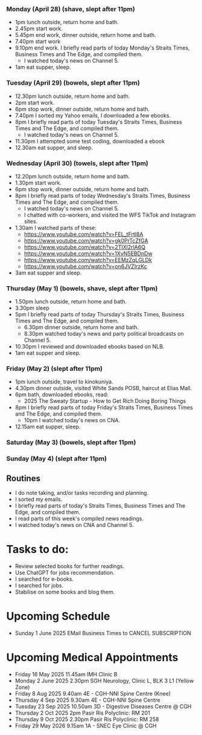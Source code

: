 ### Monday (April 28) (shave, slept after 11pm)
- 1pm lunch outside, return home and bath.
- 2.45pm start work.
- 5.45pm end work, dinner outside, return home and bath.
- 7.40pm start work
- 9.10pm end work.  I briefly read parts of today Monday's Straits Times, Business Times and The Edge, and compiled them.
    - I watched today's news on Channel 5.
- 1am eat supper, sleep.

### Tuesday (April 29) (bowels, slept after 11pm)
- 12.30pm lunch outside, return home and bath.
- 2pm start work.
- 6pm stop work, dinner outside, return home and bath.
- 7.40pm I sorted my Yahoo emails, I downloaded a few ebooks.
- 8pm I briefly read parts of today Tuesday's Straits Times, Business Times and The Edge, and compiled them.
    - I watched today's news on Channel 5.
- 11.30pm I attempted some test coding, downloaded a ebook
- 12.30am eat supper, and sleep.

### Wednesday (April 30) (towels, slept after 11pm)
- 12.20pm lunch outside, return home and bath.
- 1.30pm start work.
- 6pm stop work, dinner outside, return home and bath.
- 8pm I briefly read parts of today Wednesday's Straits Times, Business Times and The Edge, and compiled them.
    - I watched today's news on Channel 5.
    - I chatted with co-workers, and visited the WFS TikTok and Instagram sites.
- 1.30am I watched parts of these:
    - https://www.youtube.com/watch?v=FEL_tFrtl8A
    - https://www.youtube.com/watch?v=gk0PrTcZfGA
    - https://www.youtube.com/watch?v=2TIXl2rlA6Q
    - https://www.youtube.com/watch?v=1XvN5EBDnDw
    - https://www.youtube.com/watch?v=EEMzZqLGLDk
    - https://www.youtube.com/watch?v=on6JVZIrzKc
- 3am eat supper and sleep.

### Thursday (May 1) (bowels, shave, slept after 11pm)
- 1.50pm lunch outside, return home and bath.
- 3.30pm sleep
- 5pm I briefly read parts of today Thursday's Straits Times, Business Times and The Edge, and compiled them.
    - 6.30pm dinner outside, return home and bath.
    - 8.30pm watched today's news and party political broadcasts on Channel 5.
- 10.30pm I reviewed and downloaded ebooks based on NLB.
- 1am eat supper and sleep.

### Friday (May 2) (slept after 11pm)
- 1pm lunch outside, travel to kinokuniya.
- 4.30pm dinner outside, visited White Sands POSB, haircut at Elias Mall.
- 6pm bath, downloaded ebooks, read:
    - 2025 The Sweaty Startup - How to Get Rich Doing Boring Things
- 8pm I briefly read parts of today Friday's Straits Times, Business Times and The Edge, and compiled them.
    - 10pm I watched today's news on CNA.
- 12.15am eat supper, sleep.

### Saturday (May 3) (bowels, slept after 11pm)


### Sunday (May 4) (slept after 11pm)





## Routines
- I do note taking, and/or tasks recording and planning.
- I sorted my emails.
- I briefly read parts of today's Straits Times, Business Times and The Edge, and compiled them.
- I read parts of this week's compiled news readings.
- I watched today's news on CNA and Channel 5.

# Tasks to do:
- Review selected books for further readings.
- Use ChatGPT for jobs recommendation.
- I searched for e-books.
- I searched for jobs.
- Stabilise on some books and blog them.

# Upcoming Schedule
- Sunday 1 June 2025 EMail Business Times to CANCEL SUBSCRIPTION

# Upcoming Medical Appointments
- Friday 16 May 2025 11.45am IMH Clinic B
- Monday 2 June 2025 2.30pm SGH Neurology, Clinic L, BLK 3 L1 (Yellow Zone)
- Friday 8 Aug 2025 9.40am 4E - CGH-NNI Spine Centre (Knee)
- Thursday 4 Sep 2025 9.30am 4E - CGH-NNI Spine Centre
- Tuesday 23 Sep 2025 10.50am 3D - Digestive Diseases Centre @ CGH
- Thursday 2 Oct 2025 2pm Pasir Ris Polyclinic: RM 201
- Thursday 9 Oct 2025 2.30pm Pasir Ris Polyclinic: RM 258
- Friday 29 May 2026 9.15am 1A - SNEC Eye Clinic @ CGH
